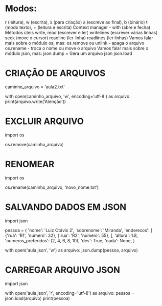 # Modos:
r (leitura), w (escrita), x (para criação)
a (escreve ao final), b (binário)
t (modo texto), + (leitura e escrita)
Context manager - with (abre e fecha)
Métodos úteis
write, read (escrever e ler)
writelines (escrever várias linhas)
seek (move o cursor)
readline (ler linha)
readlines (ler linhas)
Vamos falar mais sobre o módulo os, mas:
os.remove ou unlink - apaga o arquivo
os.rename - troca o nome ou move o arquivo
Vamos falar mais sobre o módulo json, mas:
json.dump = Gera um arquivo json
json.load


# CRIAÇÃO DE ARQUIVOS

caminho_arquivo = 'aula2.txt'

with open(caminho_arquivo, 'w', encoding='utf-8') as arquivo:
    print(arquivo.write('Atenção'))

# EXCLUIR ARQUIVO
import os

os.remove(caminho_arquivo)

# RENOMEAR
import os

os.rename(caminho_arquivo, 'novo_nome.txt')

# SALVANDO DADOS EM JSON
import json

pessoa = {
    'nome': 'Luiz Otávio 2',
    'sobrenome': 'Miranda',
    'enderecos': [
         {'rua': 'R1', 'numero': 32},
         {'rua': 'R2', 'numero': 55},
    ],
    'altura': 1.8,
    'numeros_preferidos': (2, 4, 6, 8, 10),
    'dev': True,
    'nada': None,
}

with open('aula.json', 'w') as arquivo:
    json.dump(pessoa, arquivo)

# CARREGAR ARQUIVO JSON
import json

with open('aula.json', 'r', encoding='utf-8') as arquivo:
    pessoa = json.load(arquivo)
    print(pessoa)
